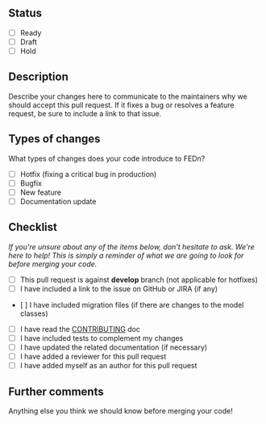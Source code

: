 ## Status

- [ ] Ready
- [ ] Draft
- [ ] Hold

## Description

Describe your changes here to communicate to the maintainers why we should accept this pull request. 
If it fixes a bug or resolves a feature request, be sure to include a link to that issue.

## Types of changes

What types of changes does your code introduce to FEDn?

- [ ] Hotfix (fixing a critical bug in production)
- [ ] Bugfix
- [ ] New feature
- [ ] Documentation update

## Checklist

_If you're unsure about any of the items below, don't hesitate to ask. We're here to help! 
This is simply a reminder of what we are going to look for before merging your code._

- [ ] This pull request is against **develop** branch (not applicable for hotfixes)
- [ ] I have included a link to the issue on GitHub or JIRA (if any)
- [ ] I have included migration files (if there are changes to the model classes)
- [ ] I have read the [CONTRIBUTING](https://github.com/scaleoutsystems/stackn/blob/master/CONTRIBUTING.md) doc
- [ ] I have included tests to complement my changes
- [ ] I have updated the related documentation (if necessary) 
- [ ] I have added a reviewer for this pull request
- [ ] I have added myself as an author for this pull request

## Further comments

Anything else you think we should know before merging your code!

